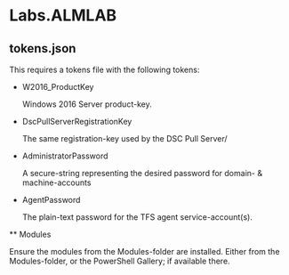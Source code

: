 
# Labs.ALMLAB

## tokens.json

This requires a tokens file with the following tokens:

*   W2016_ProductKey

    Windows 2016 Server product-key.

*   DscPullServerRegistrationKey

    The same registration-key used by the DSC Pull Server/

*   AdministratorPassword

    A secure-string representing the desired password for domain- & machine-accounts

*   AgentPassword

    The plain-text password for the TFS agent service-account(s).

** Modules

Ensure the modules from the Modules-folder are installed. Either from the Modules-folder, or the PowerShell Gallery; if available there.
